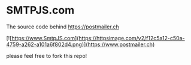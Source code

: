 # SMTPJS.com
The source code behind https://postmailer.ch

[![https://www.SmtpJS.com](https://httpsimage.com/v2/f12c5a12-c50a-4759-a262-a101a6f802d4.png)](https://www.postmailer.ch)

please feel free to fork this repo!
